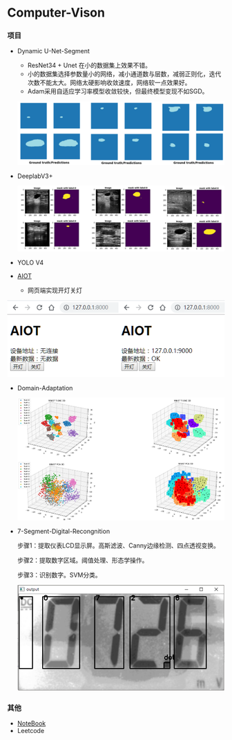 # Computer-Vison

### 项目

* Dynamic U-Net-Segment 

  * ResNet34 + Unet 在小的数据集上效果不错。
  * 小的数据集选择参数量小的网络，减小通道数与层数，减弱正则化，迭代次数不能太大。网络太硬影响收敛速度，网络软一点效果好。
  * Adam采用自适应学习率模型收敛较快，但最终模型变现不如SGD。
  
  ![1569054114772](image/1569054114772.png)
  
* DeeplabV3+

  ![1569054180948](image/1569054180948.png)

* YOLO V4

* [AIOT](https://github.com/KeyForce/Computer-Vison/tree/master/AIOT/DEMO1)

  * 网页端实现开灯关灯

<div align=center><img src ="image/AIOT.png"/></div>



* Domain-Adaptation

  <div align=center><img src ="image/image-20200524152211570-1597029532519.png"width="550"/></div>

* 7-Segment-Digital-Recongnition

  步骤1：提取仪表LCD显示屏。高斯滤波、Canny边缘检测、四点透视变换。

  步骤2：提取数字区域。阈值处理、形态学操作。

  步骤3：识别数字。SVM分类。

  ![微信截图_20190517223708](image/微信截图_20190517223708.png)

### 其他

* [NoteBook](https://github.com/KeyForce/NoteBook)
* Leetcode

